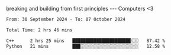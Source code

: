 breaking and building from first principles --- Computers <3

<!--START_SECTION:waka-->

```txt
From: 30 September 2024 - To: 07 October 2024

Total Time: 2 hrs 46 mins

C++      2 hrs 25 mins   ██████████████████████░░░   87.42 %
Python   21 mins         ███░░░░░░░░░░░░░░░░░░░░░░   12.58 %
```

<!--END_SECTION:waka-->
